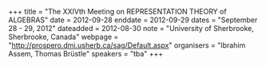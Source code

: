 +++
title = "The XXIVth Meeting on REPRESENTATION THEORY of ALGEBRAS"
date = 2012-09-28
enddate = 2012-09-29
dates = "September 28 - 29, 2012"
dateadded = 2012-08-30
note = "University of Sherbrooke, Sherbrooke, Canada"
webpage = "http://prospero.dmi.usherb.ca/sag/Default.aspx"
organisers = "Ibrahim Assem, Thomas Brüstle"
speakers = "tba"
+++
